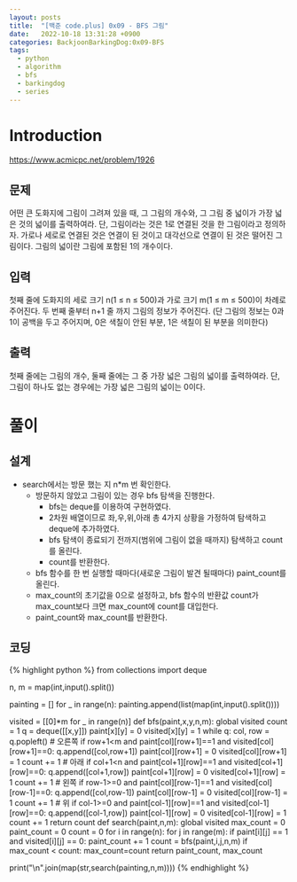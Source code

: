```yaml
---
layout: posts
title:  "[백준 code.plus] 0x09 - BFS 그림"
date:   2022-10-18 13:31:28 +0900
categories: BackjoonBarkingDog:0x09-BFS
tags:
  - python
  - algorithm
  - bfs
  - barkingdog
  - series
---
```


# Introduction

https://www.acmicpc.net/problem/1926

## 문제
어떤 큰 도화지에 그림이 그려져 있을 때, 그 그림의 개수와, 그 그림 중 넓이가 가장 넓은 것의 넓이를 출력하여라. 단, 그림이라는 것은 1로 연결된 것을 한 그림이라고 정의하자. 가로나 세로로 연결된 것은 연결이 된 것이고 대각선으로 연결이 된 것은 떨어진 그림이다. 그림의 넓이란 그림에 포함된 1의 개수이다.

## 입력
첫째 줄에 도화지의 세로 크기 n(1 ≤ n ≤ 500)과 가로 크기 m(1 ≤ m ≤ 500)이 차례로 주어진다. 두 번째 줄부터 n+1 줄 까지 그림의 정보가 주어진다. (단 그림의 정보는 0과 1이 공백을 두고 주어지며, 0은 색칠이 안된 부분, 1은 색칠이 된 부분을 의미한다)

## 출력
첫째 줄에는 그림의 개수, 둘째 줄에는 그 중 가장 넓은 그림의 넓이를 출력하여라. 단, 그림이 하나도 없는 경우에는 가장 넓은 그림의 넓이는 0이다.

# 풀이

## 설계

* search에서는 방문 했는 지 n*m 번 확인한다.
  * 방문하지 않았고 그림이 있는 경우 bfs 탐색을 진행한다.
    * bfs는 deque를 이용하여 구현하였다.
    * 2차원 배열이므로 좌,우,위,아래 총 4가지 상황을 가정하여 탐색하고 deque에 추가하였다.
    * bfs 탐색이 종료되기 전까지(범위에 그림이 없을 때까지) 탐색하고 count를 올린다.
    * count를 반환한다.
  * bfs 함수를 한 번 실행할 때마다(새로운 그림이 발견 될때마다) paint_count를 올린다.
  * max_count의 초기값을 0으로 설정하고, bfs 함수의 반환값 count가 max_count보다 크면 max_count에 count를 대입한다.
  * paint_count와 max_count를 반환한다.

## 코딩

{% highlight python %}
from collections import deque

n, m = map(int,input().split())

painting = []
for _ in range(n):
    painting.append(list(map(int,input().split())))

visited = [[0]*m for _ in range(n)]
def bfs(paint,x,y,n,m):
    global visited
    count = 1
    q = deque([[x,y]])
    paint[x][y] = 0
    visited[x][y] = 1
    while q:
        col, row = q.popleft()
        # 오른쪽
        if row+1<m and paint[col][row+1]==1 and visited[col][row+1]==0:
            q.append([col,row+1])
            paint[col][row+1] = 0
            visited[col][row+1] = 1
            count += 1
        # 아래
        if col+1<n and paint[col+1][row]==1 and visited[col+1][row]==0:
            q.append([col+1,row])
            paint[col+1][row] = 0
            visited[col+1][row] = 1
            count += 1
        # 왼쪽
        if row-1>=0 and paint[col][row-1]==1 and visited[col][row-1]==0:
            q.append([col,row-1])
            paint[col][row-1] = 0
            visited[col][row-1] = 1
            count += 1
        # 위
        if col-1>=0 and paint[col-1][row]==1 and visited[col-1][row]==0:
            q.append([col-1,row])
            paint[col-1][row] = 0
            visited[col-1][row] = 1
            count += 1
    return count
def search(paint,n,m):
    global visited
    max_count = 0
    paint_count = 0
    count = 0
    for i in range(n):
        for j in range(m):
            if paint[i][j] == 1 and visited[i][j] == 0:
                paint_count += 1
                count = bfs(paint,i,j,n,m)
                if max_count < count:
                    max_count=count
    return paint_count, max_count

print("\n".join(map(str,search(painting,n,m))))
{% endhighlight %}